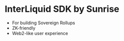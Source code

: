 # InterLiquid SDK by Sunrise

- For building Sovereign Rollups
- ZK-friendly
- Web2-like user experience
